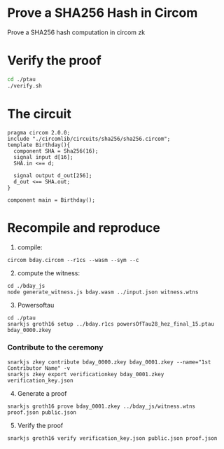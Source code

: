 # Prove a SHA256 Hash in Circom
Prove a SHA256 hash computation in circom zk

# Verify the proof
```bash
cd ./ptau
./verify.sh
```
# The circuit
```circom
pragma circom 2.0.0;
include "./circomlib/circuits/sha256/sha256.circom";
template Birthday(){
  component SHA = Sha256(16);
  signal input d[16];
  SHA.in <== d;

  signal output d_out[256];
  d_out <== SHA.out;
}

component main = Birthday();
```
# Recompile and reproduce
1. compile:
```
circom bday.circom --r1cs --wasm --sym --c
```
2. compute the witness:
```
cd ./bday_js
node generate_witness.js bday.wasm ../input.json witness.wtns
```
3. Powersoftau
```
cd ./ptau
snarkjs groth16 setup ../bday.r1cs powersOfTau28_hez_final_15.ptau bday_0000.zkey
```
### Contribute to the ceremony
```
snarkjs zkey contribute bday_0000.zkey bday_0001.zkey --name="1st Contributor Name" -v
snarkjs zkey export verificationkey bday_0001.zkey verification_key.json
```
4. Generate a proof
```
snarkjs groth16 prove bday_0001.zkey ../bday_js/witness.wtns proof.json public.json
```
5. Verify the proof
```
snarkjs groth16 verify verification_key.json public.json proof.json
```
